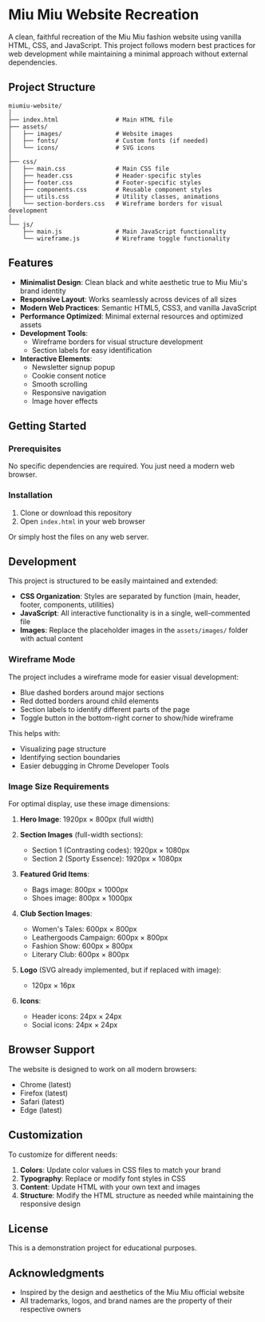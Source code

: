 # Miu Miu Website Recreation

A clean, faithful recreation of the Miu Miu fashion website using vanilla HTML, CSS, and JavaScript. This project follows modern best practices for web development while maintaining a minimal approach without external dependencies.

## Project Structure

```
miumiu-website/
│
├── index.html                # Main HTML file
├── assets/
│   ├── images/               # Website images
│   ├── fonts/                # Custom fonts (if needed)
│   └── icons/                # SVG icons
│
├── css/
│   ├── main.css              # Main CSS file
│   ├── header.css            # Header-specific styles
│   ├── footer.css            # Footer-specific styles
│   ├── components.css        # Reusable component styles
│   ├── utils.css             # Utility classes, animations
│   └── section-borders.css   # Wireframe borders for visual development
│
└── js/
    ├── main.js               # Main JavaScript functionality
    └── wireframe.js          # Wireframe toggle functionality
```

## Features

- **Minimalist Design**: Clean black and white aesthetic true to Miu Miu's brand identity
- **Responsive Layout**: Works seamlessly across devices of all sizes
- **Modern Web Practices**: Semantic HTML5, CSS3, and vanilla JavaScript
- **Performance Optimized**: Minimal external resources and optimized assets
- **Development Tools**:
  - Wireframe borders for visual structure development
  - Section labels for easy identification
- **Interactive Elements**:
  - Newsletter signup popup
  - Cookie consent notice
  - Smooth scrolling
  - Responsive navigation
  - Image hover effects

## Getting Started

### Prerequisites

No specific dependencies are required. You just need a modern web browser.

### Installation

1. Clone or download this repository
2. Open `index.html` in your web browser

Or simply host the files on any web server.

## Development

This project is structured to be easily maintained and extended:

- **CSS Organization**: Styles are separated by function (main, header, footer, components, utilities)
- **JavaScript**: All interactive functionality is in a single, well-commented file
- **Images**: Replace the placeholder images in the `assets/images/` folder with actual content

### Wireframe Mode

The project includes a wireframe mode for easier visual development:

- Blue dashed borders around major sections
- Red dotted borders around child elements
- Section labels to identify different parts of the page
- Toggle button in the bottom-right corner to show/hide wireframe

This helps with:
- Visualizing page structure
- Identifying section boundaries
- Easier debugging in Chrome Developer Tools

### Image Size Requirements

For optimal display, use these image dimensions:

1. **Hero Image**: 1920px × 800px (full width)

2. **Section Images** (full-width sections):
   - Section 1 (Contrasting codes): 1920px × 1080px
   - Section 2 (Sporty Essence): 1920px × 1080px

3. **Featured Grid Items**:
   - Bags image: 800px × 1000px
   - Shoes image: 800px × 1000px

4. **Club Section Images**:
   - Women's Tales: 600px × 800px
   - Leathergoods Campaign: 600px × 800px
   - Fashion Show: 600px × 800px
   - Literary Club: 600px × 800px

5. **Logo** (SVG already implemented, but if replaced with image):
   - 120px × 16px

6. **Icons**:
   - Header icons: 24px × 24px
   - Social icons: 24px × 24px

## Browser Support

The website is designed to work on all modern browsers:
- Chrome (latest)
- Firefox (latest)
- Safari (latest)
- Edge (latest)

## Customization

To customize for different needs:

1. **Colors**: Update color values in CSS files to match your brand
2. **Typography**: Replace or modify font styles in CSS
3. **Content**: Update HTML with your own text and images
4. **Structure**: Modify the HTML structure as needed while maintaining the responsive design

## License

This is a demonstration project for educational purposes.

## Acknowledgments

- Inspired by the design and aesthetics of the Miu Miu official website
- All trademarks, logos, and brand names are the property of their respective owners